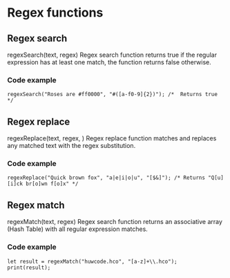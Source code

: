 # Regex functions

## Regex search
regexSearch(text, regex)
Regex search function returns true if the regular expression has at least one match, the function returns false otherwise.
### Code example
```
regexSearch("Roses are #ff0000", "#([a-f0-9]{2})"); /*  Returns true */
```

## Regex replace
regexReplace(text, regex, )
Regex replace function matches and replaces any matched text with the regex substitution.
### Code example
```
regexReplace("Quick brown fox", "a|e|i|o|u", "[$&]"); /* Returns "Q[u][i]ck br[o]wn f[o]x" */
```

## Regex match
regexMatch(text, regex)
Regex search function returns an associative array (Hash Table) with all regular expression matches.
### Code example
```
let result = regexMatch("huwcode.hco", "[a-z]+\\.hco");
print(result);
```
